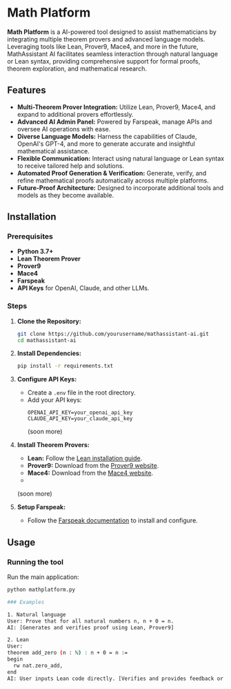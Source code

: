 # Math Platform

**Math Platform** is a AI-powered tool designed to assist mathematicians by integrating multiple theorem provers and advanced language models. Leveraging tools like Lean, Prover9, Mace4, and more in the future, MathAssistant AI facilitates seamless interaction through natural language or Lean syntax, providing comprehensive support for formal proofs, theorem exploration, and mathematical research.

## Features

- **Multi-Theorem Prover Integration:** Utilize Lean, Prover9, Mace4, and expand to additional provers effortlessly.
- **Advanced AI Admin Panel:** Powered by Farspeak, manage APIs and oversee AI operations with ease.
- **Diverse Language Models:** Harness the capabilities of Claude, OpenAI's GPT-4, and more to generate accurate and insightful mathematical assistance.
- **Flexible Communication:** Interact using natural language or Lean syntax to receive tailored help and solutions.
- **Automated Proof Generation & Verification:** Generate, verify, and refine mathematical proofs automatically across multiple platforms.
- **Future-Proof Architecture:** Designed to incorporate additional tools and models as they become available.

## Installation

### Prerequisites

- **Python 3.7+**
- **Lean Theorem Prover**
- **Prover9**
- **Mace4**
- **Farspeak**
- **API Keys** for OpenAI, Claude, and other LLMs.

### Steps

1. **Clone the Repository:**
    ```bash
    git clone https://github.com/yourusername/mathassistant-ai.git
    cd mathassistant-ai
    ```

2. **Install Dependencies:**
    ```bash
    pip install -r requirements.txt
    ```

3. **Configure API Keys:**
    - Create a `.env` file in the root directory.
    - Add your API keys:
      ```
      OPENAI_API_KEY=your_openai_api_key
      CLAUDE_API_KEY=your_claude_api_key
      ```
      (soon more)

4. **Install Theorem Provers:**
    - **Lean:** Follow the [Lean installation guide](https://leanprover.github.io/download/).
    - **Prover9:** Download from the [Prover9 website](https://www.prover9.info/).
    - **Mace4:** Download from the [Mace4 website](http://www.cs.unm.edu/~mccune/mace4/).
    - 
    (soon more)
5. **Setup Farspeak:**
    - Follow the [Farspeak documentation](https://farspeak.example.com) to install and configure.

## Usage

### Running the tool

Run the main application:
```bash
python mathplatform.py

### Examples

1. Natural language
User: Prove that for all natural numbers n, n + 0 = n.
AI: [Generates and verifies proof using Lean, Prover9]

2. Lean
User: 
theorem add_zero (n : ℕ) : n + 0 = n :=
begin
  rw nat.zero_add,
end
AI: User inputs Lean code directly. [Verifies and provides feedback or suggestions]

